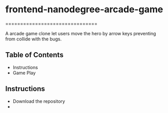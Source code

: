 # frontend-nanodegree-arcade-game
===============================

A arcade game clone let users move the hero by arrow keys preventing from collide with the bugs.

## Table of Contents

- Instructions
- Game Play

## Instructions

- Download the repository
-  

